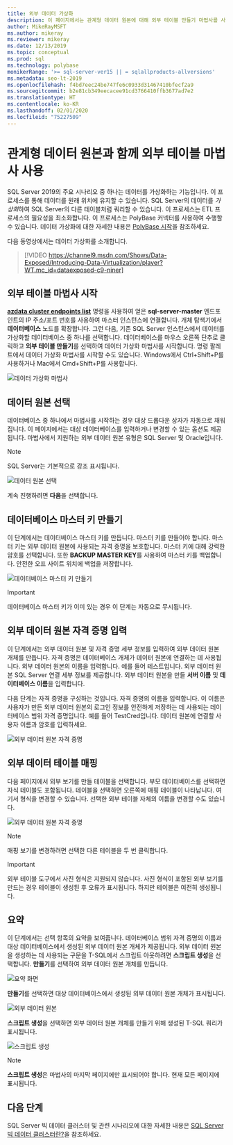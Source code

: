 ```yaml
---
title: 외부 데이터 가상화
description: 이 페이지에서는 관계형 데이터 원본에 대해 외부 테이블 만들기 마법사를 사용하는 단계를 자세히 설명합니다.
author: MikeRayMSFT
ms.author: mikeray
ms.reviewer: mikeray
ms.date: 12/13/2019
ms.topic: conceptual
ms.prod: sql
ms.technology: polybase
monikerRange: '>= sql-server-ver15 || = sqlallproducts-allversions'
ms.metadata: seo-lt-2019
ms.openlocfilehash: f4bd7eec24be747fe6c0933d31467410bfecf2a9
ms.sourcegitcommit: b2e81cb349eecacee91cd3766410ffb3677ad7e2
ms.translationtype: HT
ms.contentlocale: ko-KR
ms.lasthandoff: 02/01/2020
ms.locfileid: "75227509"
---
```

# <a name="use-the-external-table-wizard-with-relational-data-sources"></a>관계형 데이터 원본과 함께 외부 테이블 마법사 사용

SQL Server 2019의 주요 시나리오 중 하나는 데이터를 가상화하는 기능입니다. 이 프로세스를 통해 데이터를 원래 위치에 유지할 수 있습니다. SQL Server의 데이터를 *가상화*하여 SQL Server의 다른 테이블처럼 쿼리할 수 있습니다. 이 프로세스는 ETL 프로세스의 필요성을 최소화합니다. 이 프로세스는 PolyBase 커넥터를 사용하여 수행할 수 있습니다. 데이터 가상화에 대한 자세한 내용은 [PolyBase 시작](polybase-guide.md)을 참조하세요.

다음 동영상에서는 데이터 가상화를 소개합니다.

> [!VIDEO https://channel9.msdn.com/Shows/Data-Exposed/Introducing-Data-Virtualization/player?WT.mc_id=dataexposed-c9-niner]


## <a name="start-the-external-table-wizard"></a>외부 테이블 마법사 시작

[**azdata cluster endpoints list**](../../big-data-cluster/deployment-guidance.md#endpoints) 명령을 사용하여 얻은 **sql-server-master** 엔드포인트의 IP 주소/포트 번호를 사용하여 마스터 인스턴스에 연결합니다. 개체 탐색기에서 **데이터베이스** 노드를 확장합니다. 그런 다음, 기존 SQL Server 인스턴스에서 데이터를 가상화할 데이터베이스 중 하나를 선택합니다. 데이터베이스를 마우스 오른쪽 단추로 클릭하고 **외부 테이블 만들기**를 선택하여 데이터 가상화 마법사를 시작합니다. 명령 팔레트에서 데이터 가상화 마법사를 시작할 수도 있습니다. Windows에서 Ctrl+Shift+P를 사용하거나 Mac에서 Cmd+Shift+P를 사용합니다.

![데이터 가상화 마법사](media/data-virtualization/virtualize-data-wizard.png)
## <a name="select-a-data-source"></a>데이터 원본 선택

데이터베이스 중 하나에서 마법사를 시작하는 경우 대상 드롭다운 상자가 자동으로 채워집니다. 이 페이지에서는 대상 데이터베이스를 입력하거나 변경할 수 있는 옵션도 제공됩니다. 마법사에서 지원하는 외부 데이터 원본 유형은 SQL Server 및 Oracle입니다.

> [!NOTE]
>SQL Server는 기본적으로 강조 표시됩니다.


![데이터 원본 선택](media/data-virtualization/select-data-source.png)

계속 진행하려면 **다음**을 선택합니다.

## <a name="create-a-database-master-key"></a>데이터베이스 마스터 키 만들기

이 단계에서는 데이터베이스 마스터 키를 만듭니다. 마스터 키를 만들어야 합니다. 마스터 키는 외부 데이터 원본에 사용되는 자격 증명을 보호합니다. 마스터 키에 대해 강력한 암호를 선택합니다. 또한 **BACKUP MASTER KEY**를 사용하여 마스터 키를 백업합니다. 안전한 오프 사이트 위치에 백업을 저장합니다.

![데이터베이스 마스터 키 만들기](media/data-virtualization/virtualize-data-master-key.png)

> [!IMPORTANT]
> 데이터베이스 마스터 키가 이미 있는 경우 이 단계는 자동으로 무시됩니다.

## <a name="enter-external-data-source-credentials"></a>외부 데이터 원본 자격 증명 입력

이 단계에서는 외부 데이터 원본 및 자격 증명 세부 정보를 입력하여 외부 데이터 원본 개체를 만듭니다. 자격 증명은 데이터베이스 개체가 데이터 원본에 연결하는 데 사용됩니다. 외부 데이터 원본의 이름을 입력합니다. 예를 들어 테스트입니다. 외부 데이터 원본 SQL Server 연결 세부 정보를 제공합니다. 외부 데이터 원본을 만들 **서버 이름** 및 **데이터베이스 이름**을 입력합니다.

다음 단계는 자격 증명을 구성하는 것입니다. 자격 증명의 이름을 입력합니다. 이 이름은 사용자가 만든 외부 데이터 원본의 로그인 정보를 안전하게 저장하는 데 사용되는 데이터베이스 범위 자격 증명입니다. 예를 들어 TestCred입니다. 데이터 원본에 연결할 사용자 이름과 암호를 입력하세요.

![외부 데이터 원본 자격 증명](media/data-virtualization/data-source-credentials.png)

## <a name="external-data-table-mapping"></a>외부 데이터 테이블 매핑

다음 페이지에서 외부 보기를 만들 테이블을 선택합니다. 부모 데이터베이스를 선택하면 자식 테이블도 포함됩니다. 테이블을 선택하면 오른쪽에 매핑 테이블이 나타납니다. 여기서 형식을 변경할 수 있습니다. 선택한 외부 테이블 자체의 이름을 변경할 수도 있습니다.

![외부 데이터 원본 자격 증명](media/data-virtualization/data-table-mapping.png)

> [!NOTE]
>매핑 보기를 변경하려면 선택한 다른 테이블을 두 번 클릭합니다.

> [!IMPORTANT]
>외부 테이블 도구에서 사진 형식은 지원되지 않습니다. 사진 형식이 포함된 외부 보기를 만드는 경우 테이블이 생성된 후 오류가 표시됩니다. 하지만 테이블은 여전히 생성됩니다.

## <a name="summary"></a>요약

이 단계에서는 선택 항목의 요약을 보여줍니다. 데이터베이스 범위 자격 증명의 이름과 대상 데이터베이스에서 생성된 외부 데이터 원본 개체가 제공됩니다. 외부 데이터 원본을 생성하는 데 사용되는 구문을 T-SQL에서 스크립트 아웃하려면 **스크립트 생성**을 선택합니다. **만들기**를 선택하여 외부 데이터 원본 개체를 만듭니다.

![요약 화면](media/data-virtualization/virtualize-data-summary.png)

**만들기**를 선택하면 대상 데이터베이스에서 생성된 외부 데이터 원본 개체가 표시됩니다.

![외부 데이터 원본](media/data-virtualization/external-data-sources.png)

**스크립트 생성**을 선택하면 외부 데이터 원본 개체를 만들기 위해 생성된 T-SQL 쿼리가 표시됩니다.

![스크립트 생성](media/data-virtualization/generated-script.png)

> [!NOTE]
> **스크립트 생성**은 마법사의 마지막 페이지에만 표시되어야 합니다. 현재 모든 페이지에 표시됩니다.

## <a name="next-steps"></a>다음 단계

SQL Server 빅 데이터 클러스터 및 관련 시나리오에 대한 자세한 내용은 [SQL Server 빅 데이터 클러스터란?](../../big-data-cluster/big-data-cluster-overview.md)을 참조하세요.

